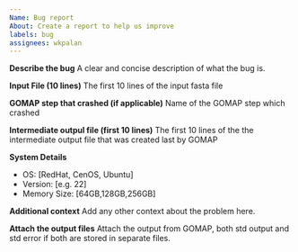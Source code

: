 ```yaml
---
Name: Bug report
About: Create a report to help us improve
labels: bug
assignees: wkpalan
---
```


**Describe the bug**
A clear and concise description of what the bug is.

**Input File (10 lines)**
 The first 10 lines of the input fasta file

**GOMAP step that crashed (if applicable)**
 Name of the GOMAP step which crashed

**Intermediate outpul file (first 10 lines)**
The first 10 lines of the the intermediate output file that was created last by GOMAP

**System Details**
 - OS: [RedHat, CenOS, Ubuntu]
 - Version: [e.g. 22]
 - Memory Size: [64GB,128GB,256GB]

**Additional context**
Add any other context about the problem here.

**Attach the output files**
Attach the output from GOMAP, both std output  and std error if both are stored in separate files.

